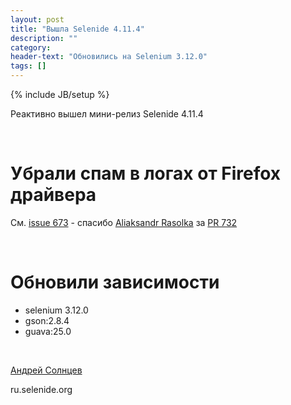```yaml
---
layout: post
title: "Вышла Selenide 4.11.4"
description: ""
category:
header-text: "Обновились на Selenium 3.12.0"
tags: []
---
```

{% include JB/setup %}

Реактивно вышел мини-релиз Selenide 4.11.4

<br>

# Убрали спам в логах от Firefox драйвера 

См. [issue 673](https://github.com/codeborne/selenide/issues/673) - спасибо [Aliaksandr Rasolka](https://github.com/rosolko) за [PR 732](https://github.com/codeborne/selenide/pull/732)

<br>

# Обновили зависимости

* selenium 3.12.0
* gson:2.8.4
* guava:25.0

<br>

[Андрей Солнцев](http://asolntsev.github.io/)

ru.selenide.org
